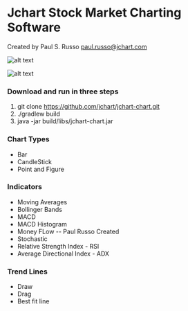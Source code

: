 # Jchart Stock Market Charting Software
Created by Paul S. Russo paul.russo@jchart.com


![alt text](https://raw.githubusercontent.com/jchart/jchart-chart/master/images/jchart_logo.gif "Jchart Logo")

![alt text](https://raw.githubusercontent.com/jchart/jchart-chart/master/images/qqq.png "Chart of QQQ")
### Download and run in three steps
1. git clone https://github.com/jchart/jchart-chart.git
2. ./gradlew build
3. java -jar build/libs/jchart-chart.jar


### Chart Types
* Bar
* CandleStick
* Point and Figure

### Indicators
* Moving Averages
* Bollinger Bands
* MACD
* MACD Histogram
* Money FLow -- Paul Russo Created
* Stochastic
* Relative Strength Index - RSI
* Average Directional Index - ADX

### Trend Lines
* Draw 
* Drag
* Best fit line

